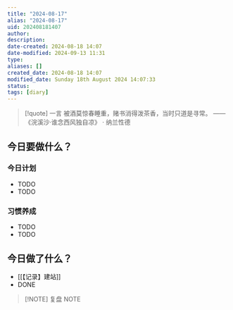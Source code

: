 ```yaml
---
title: "2024-08-17"
alias: "2024-08-17"
uid: 202408181407
author: 
description: 
date-created: 2024-08-18 14:07
date-modified: 2024-09-13 11:31
type: 
aliases: []
created_date: 2024-08-18 14:07
modified_date: Sunday 18th August 2024 14:07:33
status: 
tags: [diary]
---
```


> [!quote] 一言
 被酒莫惊春睡重，赌书消得泼茶香，当时只道是寻常。 —— 《浣溪沙·谁念西风独自凉》 · 纳兰性德

## 今日要做什么？

### 今日计划

- TODO
- TODO

### 习惯养成

- TODO
- TODO

## 今日做了什么？

- [[【记录】建站]]
- DONE

> [!NOTE] 复盘
> NOTE
